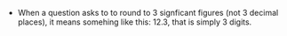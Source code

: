  - When a question asks to to round to 3 signficant figures (not 3 decimal
 places), it means somehing like this:  12.3, that is simply 3 digits. 
